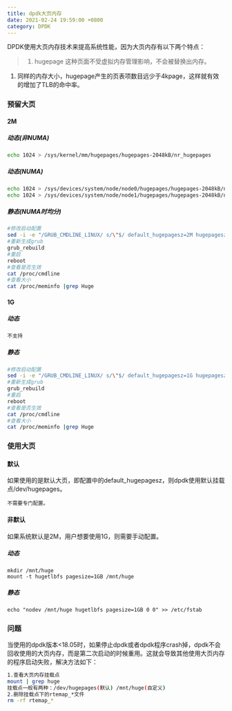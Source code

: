 ```yaml
---
title: dpdk大页内存
date: 2021-02-24 19:59:00 +0800
category: DPDK
---
```

DPDK使用大页内存技术来提高系统性能，因为大页内存有以下两个特点：<br/>
> 1. hugepage 这种页面不受虚拟内存管理影响，不会被替换出内存。<br/>
1. 同样的内存大小，hugepage产生的页表项数目远少于4kpage，这样就有效的增加了TLB的命中率。

### 预留大页
#### 2M
##### 动态(非NUMA)
```bash
echo 1024 > /sys/kernel/mm/hugepages/hugepages-2048kB/nr_hugepages
```
##### 动态(NUMA)
```bash
echo 1024 > /sys/devices/system/node/node0/hugepages/hugepages-2048kB/nr_hugepages
echo 1024 > /sys/devices/system/node/node1/hugepages/hugepages-2048kB/nr_hugepages
```
##### 静态(NUMA时均分)
```bash
#修改启动配置
sed -i -e "/GRUB_CMDLINE_LINUX/ s/\"$/ default_hugepagesz=2M hugepagesz=2M hugepages=1024\"/" /etc/default/grub
#重新生成grub
grub_rebuild
#重启
reboot
#查看是否生效
cat /proc/cmdline
#查看大小
cat /proc/meminfo |grep Huge
```
#### 1G
##### 动态
```bash
不支持
```
##### 静态
```bash
#修改启动配置
sed -i -e "/GRUB_CMDLINE_LINUX/ s/\"$/ default_hugepagesz=1G hugepagesz=1G hugepages=64\"/" /etc/default/grub
#重新生成grub
grub_rebuild
#重启
reboot
#查看是否生效
cat /proc/cmdline
#查看大小
cat /proc/meminfo |grep Huge
```
### 使用大页
#### 默认
如果使用的是默认大页，即配置中的default_hugepagesz，则dpdk使用默认挂载点/dev/hugepages。
```
不需要专门配置。
```
#### 非默认
如果系统默认是2M，用户想要使用1G，则需要手动配置。
##### 动态
```
mkdir /mnt/huge
mount -t hugetlbfs pagesize=1GB /mnt/huge
```
##### 静态
```
echo "nodev /mnt/huge hugetlbfs pagesize=1GB 0 0" >> /etc/fstab
```
### 问题
当使用的dpdk版本<18.05时，如果停止dpdk或者dpdk程序crash掉，dpdk不会回收使用的大页内存，而是第二次启动的时候重用。这就会导致其他使用大页内存的程序启动失败，解决方法如下：
```bash
1.查看大页内存挂载点
mount | grep huge
挂载点一般有两种：/dev/hugepages(默认) /mnt/huge(自定义)
2.删除挂载点下的rtemap_*文件
rm -rf rtemap_*
```
